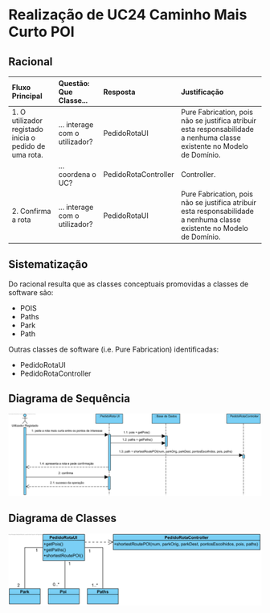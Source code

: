 
# Realização de UC24 Caminho Mais Curto POI

## Racional

| Fluxo Principal | Questão: Que Classe...  | Resposta | Justificação  |
|:--------|:-----|:-----|:------|
| 1. O utilizador registado inicia o pedido de uma rota. | ... interage com o utilizador? | PedidoRotaUI | Pure Fabrication, pois não se justifica atribuir esta responsabilidade a nenhuma classe existente no Modelo de Domínio. |
|| ... coordena o UC?  | PedidoRotaController | Controller.     
| 2. Confirma a rota | ... interage com o utilizador? | PedidoRotaUI | Pure Fabrication, pois não se justifica atribuir esta responsabilidade a nenhuma classe existente no Modelo de Domínio. |


## Sistematização ##

 Do racional resulta que as classes conceptuais promovidas a classes de software são:

 * POIS
 * Paths
 * Park
 * Path

Outras classes de software (i.e. Pure Fabrication) identificadas:  

 * PedidoRotaUI                               
 * PedidoRotaController                                 

##	Diagrama de Sequência

![SD_UC24.png](SD_UC24.png)

##	Diagrama de Classes

![CD_UC24.png](CD_UC24.png)

